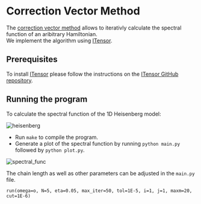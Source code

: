 # Correction Vector Method
The [correction vector method](https://journals.aps.org/prb/abstract/10.1103/PhysRevB.60.335) allows to iterativly calculate the spectral function of an aribitrary Hamiltonian. <br/> We implement the algorithm using [ITensor](https://itensor.org/).

## Prerequisites
To install [ITensor](https://itensor.org/) please follow the instructions on the [ITensor GitHub repository](https://github.com/ITensor/ITensor).

## Running the program
To calculate the spectral function of the 1D Heisenberg model:

![heisenberg](https://user-images.githubusercontent.com/45107198/61218669-6ce57780-a70a-11e9-9abd-a148c7538c66.png)

* Run ```make``` to compile the program.<br/>
* Generate a plot of the spectral function by running ```python main.py``` followed by ```python plot.py```.

![spectral_func](https://user-images.githubusercontent.com/45107198/61218087-1fb4d600-a709-11e9-85e8-4a102e9b1c34.png)

The chain length as well as other parameters can be adjusted in the ```main.py``` file.

```
run(omega=o, N=5, eta=0.05, max_iter=50, tol=1E-5, i=1, j=1, maxm=20, cut=1E-6)
```
